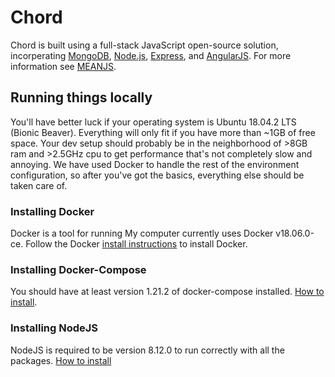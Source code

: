 # Chord

Chord is built using a full-stack JavaScript open-source solution, incorperating [MongoDB](http://www.mongodb.org/), [Node.js](http://www.nodejs.org/), [Express](http://expressjs.com/), and [AngularJS](http://angularjs.org/). For more information see [MEANJS](https://github.com/meanjs/mean).

## Running things locally
You'll have better luck if your operating system is Ubuntu 18.04.2 LTS (Bionic Beaver). Everything will only fit if you have more than ~1GB of free space. Your dev setup should probably be in the neighborhood of >8GB ram and >2.5GHz cpu to get performance that's not completely slow and annoying. We have used Docker to handle the rest of the environment configuration, so after you've got the basics, everything else should be taken care of.

### Installing Docker
Docker is a tool for running My computer currently uses Docker v18.06.0-ce. Follow the Docker [install instructions](https://docs.docker.com/engine/installation/linux/ubuntu/#install-from-a-package) to install Docker.

### Installing Docker-Compose
You should have at least version 1.21.2 of docker-compose installed. [How to install](https://docs.docker.com/compose/install/#install-as-a-container).

### Installing NodeJS
NodeJS is required to be version 8.12.0 to run correctly with all the packages. [How to install](https://nodejs.org/en/)
